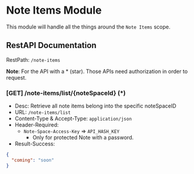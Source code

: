 # Note Items Module
This module will handle all the things around the `Note Items` scope.

## RestAPI Documentation
RestPath: `/note-items`


**Note**: For the API with a * (star). Those APIs need authorization in order to request.

### [GET] /note-items/list/{noteSpaceId} (*)
- Desc: Retrieve all note items belong into the specific noteSpaceID 
- URL: `/note-items/list`
- Content-Type & Accept-Type: `application/json`
- Header-Required:
    - `Note-Space-Access-Key` => `API_HASH_KEY`
        - Only for protected Note with a password.
- Result-Success:
```json
{
  "coming": "soon"
}
```